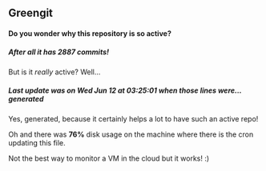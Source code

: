 ## Greengit

#### Do you wonder why this repository is so active?

##### After all it has 2887 commits!

But is it *really* active? Well...

##### Last update was on Wed Jun 12 at 03:25:01 when those lines were... generated

Yes, generated, because it certainly helps a lot to have such an active repo!

Oh and there was **76%** disk usage on the machine
where there is the cron updating this file.

Not the best way to monitor a VM in the cloud but it works! :)

